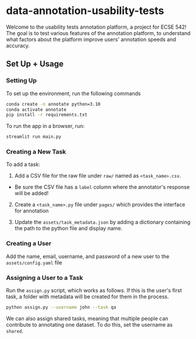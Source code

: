 # data-annotation-usability-tests

Welcome to the usability tests annotation platform, a project for ECSE 542! The goal is to test various features of the annotation platform, to understand what factors about the platform improve users' annotation speeds and accuracy.

## Set Up + Usage

### Setting Up

To set up the environment, run the following commands

```bash
conda create -n annotate python=3.10
conda activate annotate
pip install -r requirements.txt
```

To run the app in a browser, run:

```bash
streamlit run main.py
```

### Creating a New Task

To add a task:

1. Add a CSV file for the raw file under `raw/` named as `<task_name>.csv`.

* Be sure the CSV file has a `label` column where the annotator's response will be added!

2. Create a `<task_name>.py` file under `pages/` which provides the interface for annotation

3. Update the `assets/task_metadata.json` by adding a dictionary containing the path to the python file and display name.

### Creating a User

Add the name, email, username, and password of a new user to the `assets/config.yaml` file

### Assigning a User to a Task

Run the `assign.py` script, which works as follows. If this is the user's first task, a folder with metadata will be created for them in the process.

```bash
python assign.py --username john --task qa
```

We can also assign shared tasks, meaning that multiple people can contribute to annotating one dataset. To do this, set the username as `shared`.
